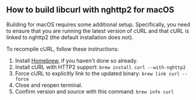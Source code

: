 ## How to build libcurl with nghttp2 for macOS

Building for macOS requires some additional setup. Specifically, you need to ensure that you are running the latest version of cURL and that cURL is linked to nghttp2 (the default installation does not).

To recompile cURL, follow these instructions:

1. Install [Homebrew](http://brew.sh/), if you haven't done so already.
2. Install cURL with HTTP2 support:
`brew install curl --with-nghttp2`
3. Force cURL to explicitly link to the updated binary:
`brew link curl --force`
4. Close and reopen terminal.
5. Confirm version and source with this command:
`brew info curl`
